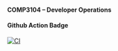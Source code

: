 #### COMP3104 – Developer Operations

#### Github Action Badge
[![CI](https://github.com/rishamsandhuu/comp3104-labs/actions/workflows/ci.yml/badge.svg)](https://github.com/rishamsandhuu/comp3104-labs/actions/workflows/ci.yml)